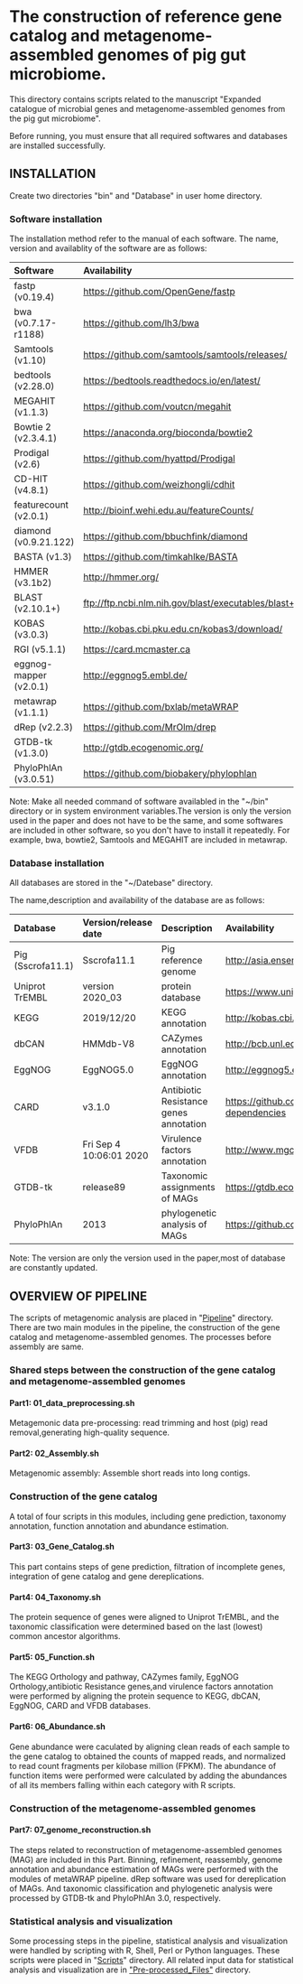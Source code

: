 # The construction of reference gene catalog and metagenome-assembled genomes of pig gut microbiome.

This directory contains scripts related to the manuscript "Expanded catalogue of microbial genes and metagenome-assembled genomes from the pig gut microbiome". 

Before running, you must ensure that all required softwares and databases are installed successfully. 

## INSTALLATION

Create two directories "bin" and "Database" in user home directory. 

### Software installation

The installation method refer to the manual of each software. The name, version and availablity of the software are as follows:  

|Software|Availability|
|:-----|:---------|
|fastp (v0.19.4)|https://github.com/OpenGene/fastp|
|bwa (v0.7.17-r1188)|https://github.com/lh3/bwa|
|Samtools (v1.10)|https://github.com/samtools/samtools/releases/|
|bedtools (v2.28.0)|https://bedtools.readthedocs.io/en/latest/|
|MEGAHIT (v1.1.3)|https://github.com/voutcn/megahit|
|Bowtie 2 (v2.3.4.1)|https://anaconda.org/bioconda/bowtie2|
|Prodigal (v2.6)|https://github.com/hyattpd/Prodigal|
|CD-HIT (v4.8.1)|https://github.com/weizhongli/cdhit|
|featurecount (v2.0.1)|http://bioinf.wehi.edu.au/featureCounts/|
|diamond (v0.9.21.122)|https://github.com/bbuchfink/diamond|
|BASTA (v1.3)|https://github.com/timkahlke/BASTA|
|HMMER (v3.1b2)|http://hmmer.org/|
|BLAST (v2.10.1+)|ftp://ftp.ncbi.nlm.nih.gov/blast/executables/blast+/LATEST/|
|KOBAS (v3.0.3)|http://kobas.cbi.pku.edu.cn/kobas3/download/|
|RGI (v5.1.1)|https://card.mcmaster.ca|
|eggnog-mapper (v2.0.1)|http://eggnog5.embl.de/|
|metawrap (v1.1.1)|https://github.com/bxlab/metaWRAP|
|dRep (v2.2.3)|https://github.com/MrOlm/drep|
|GTDB-tk (v1.3.0)|http://gtdb.ecogenomic.org/|
|PhyloPhlAn (v3.0.51)|https://github.com/biobakery/phylophlan| 

Note: Make all needed command of software availabled in the "~/bin" directory or in system environment variables.The version is only the version used in the paper and does not have to be the same,  and some softwares are included in other software, so you don't have to install it repeatedly. For example, bwa, bowtie2, Samtools and MEGAHIT are included in metawrap. 

### Database installation

All databases are stored in the "~/Datebase" directory. 

The name,description and availability of the database are as follows: 

|Database|Version/release date|Description|Availability|
|:-------|:-------------------|:----------|:-----------|
|Pig (Sscrofa11.1)|Sscrofa11.1|Pig reference genome|http://asia.ensembl.org/Sus_scrofa/Info/Index|
|Uniprot TrEMBL|version 2020_03|protein database|https://www.uniprot.org/downloads|
|KEGG|2019/12/20|KEGG annotation|http://kobas.cbi.pku.edu.cn/kobas3/download/|
|dbCAN|HMMdb-V8|CAZymes annotation|http://bcb.unl.edu/dbCAN2/download/|
|EggNOG|EggNOG5.0|EggNOG annotation|http://eggnog5.embl.de/#/app/downloads|
|CARD|v3.1.0|Antibiotic Resistance genes annotation|https://github.com/arpcard/rgi#install-dependencies|
|VFDB|Fri Sep 4 10:06:01 2020|Virulence factors annotation|http://www.mgc.ac.cn/VFs/download.htm|
|GTDB-tk|release89|Taxonomic assignments of MAGs|https://gtdb.ecogenomic.org/downloads|
|PhyloPhlAn|2013|phylogenetic analysis of MAGs|https://github.com/biobakery/phylophlan/wiki| 

Note: The version are only the version used in the paper,most of database are constantly updated.

## OVERVIEW OF PIPELINE

The scripts of metagenomic analysis are placed in "[Pipeline](https://github.com/zhouyunyan/PIGC/tree/master/Pipeline)" directory. There are two main modules in the pipeline, the construction of the gene catalog and metagenome-assembled genomes. The processes before assembly are same. 

### Shared steps between the construction of the gene catalog and metagenome-assembled genomes

#### Part1: 01_data_preprocessing.sh

Metagemonic data pre-processing: read trimming and host (pig) read removal,generating high-quality sequence. 

#### Part2: 02_Assembly.sh

Metagenomic assembly: Assemble short reads into long contigs.

### Construction of the gene catalog

A total of four scripts in this modules, including gene prediction, taxonomy annotation, function annotation and abundance estimation.

#### Part3: 03_Gene_Catalog.sh 

This part contains steps of gene prediction, filtration of incomplete genes, integration of gene catalog and gene dereplications.

#### Part4: 04_Taxonomy.sh 

The protein sequence of genes were aligned to Uniprot TrEMBL, and the taxonomic classification were determined based on the last (lowest) common ancestor algorithms.

#### Part5: 05_Function.sh

The KEGG Orthology and pathway, CAZymes family, EggNOG Orthology,antibiotic Resistance genes,and virulence factors annotation were performed by aligning the protein sequence to KEGG, dbCAN, EggNOG, CARD and VFDB databases.

#### Part6: 06_Abundance.sh

Gene abundance were caculated by aligning clean reads of each sample to the gene catalog to obtained the counts of mapped reads, and  normalized to read count fragments per kilobase million (FPKM). The abundance of function items were performed were calculated by adding the abundances of all its members falling within each category with R scripts. 

### Construction of the metagenome-assembled genomes

#### Part7: 07_genome_reconstruction.sh

The steps related to reconstruction of metagenome-assembled genomes (MAG) are included in this Part. Binning, refinement, reassembly, genome annotation and abundance estimation of MAGs were performed with the modules of metaWRAP pipeline. dRep software was used for dereplication of MAGs. And taxonomic classification and phylogenetic analysis were processed by GTDB-tk and PhyloPhlAn 3.0, respectively. 

### Statistical analysis and visualization

Some processing steps in the pipeline, statistical analysis and visualization were handled by scripting with R, Shell, Perl or Python languages. These scripts were placed in "[Scripts](https://github.com/zhouyunyan/PIGC/tree/master/Scripts)" directory. All related input data for statistical analysis and visualization are in ["Pre-processed_Files"](https://github.com/zhouyunyan/PIGC/tree/master/Pre-processed_Files) directory.


```python

```
